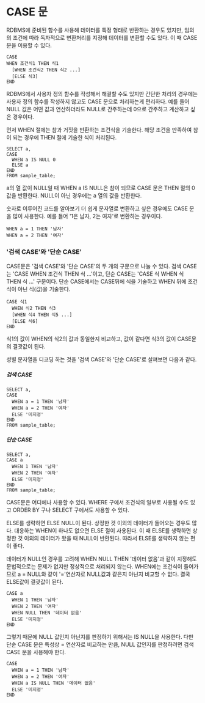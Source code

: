 # CASE 문

RDBMS에 준비된 함수를 사용해 데이터를 특정 형태로 반환하는 경우도 있지만, 임의의 조건에 따라 독자적으로 변환처리를 지정해 데이터를 변환할 수도 있다. 이 때 CASE 문을 이용할 수 있다.

```
CASE
WHEN 조건식1 THEN 식1
  [WHEN 조건식2 THEN 식2 ...]
  [ELSE 식3]
END
```

RDBMS에서 사용자 정의 함수를 작성해서 해결할 수도 있지만 간단한 처리의 경우에는 사용자 정의 함수를 작성하지 않고도 CASE 문으로 처리하는게 편리하다. 예를 들어 NULL 값은 어떤 값과 연산하더라도 NULL로 간주하는데 0으로 간주하고 계산하고 싶은 경우이다.

먼저 WHEN 절에는 참과 거짓을 반환하는 조건식을 기술한다. 해당 조건을 만족하여 참이 되는 경우에 THEN 절에 기술한 식이 처리된다.

```
SELECT a,
CASE
  WHEN a IS NULL 0
  ELSE a
END
FROM sample_table;
```
a의 열 값이 NULL일 때 WHEN a IS NULL은 참이 되므로 CASE 문은 THEN 절의 0값을 반환한다. NULL이 아닌 경우에는 a 열의 값을 반환한다.

숫자로 이루어진 코드를 알아보기 더 쉽게 문자열로 변환하고 싶은 경우에도 CASE 문을 많이 사용한다. 예를 들어 '1은 남자, 2는 여자'로 변환하는 경우이다.
```
WHEN a = 1 THEN '남자'
WHEN a = 2 THEN '여자'
```

### '검색 CASE'와 '단순 CASE'
 CASE문은 '검색 CASE'와 '단순 CASE'의 두 개의 구문으로 나눌 수 있다.
 검색 CASE는 'CASE WHEN 조건식 THEN 식 ...'이고, 단순 CASE는 'CASE 식 WHEN 식 THEN 식 ...' 구문이다. 단순 CASE에서는 CASE뒤에 식을 기술하고 WHEN 뒤에 조건식이 아닌 식(값)을 기술한다.

```
CASE 식1
  WHEN 식2 THEN 식3
  [WHEN 식4 THEN 식5 ...]
  [ELSE 식6]
END
```

식1의 값이 WHEN의 식2의 값과 동일한지 비교하고, 값이 같다면 식3의 값이 CASE문의 결괏값이 된다.

성별 문자열을 디코딩 하는 것을 '검색 CASE'와 '단순 CASE'로 살펴보면 다음과 같다.
##### 검색 CASE
```
SELECT a,
CASE
  WHEN a = 1 THEN '남자'
  WHEN a = 2 THEN '여자'
  ELSE '미지정'
END
FROM sample_table;
```

##### 단순 CASE
```
SELECT a,
CASE a
  WHEN 1 THEN '남자'
  WHEN 2 THEN '여자'
  ELSE '미지정'
END
FROM sample_table;
```
CASE문은 어디에나 사용할 수 있다. WHERE 구에서 조건식의 일부로 사용될 수도 있고 ORDER BY 구나 SELECT 구에서도 사용할 수 있다.

ELSE를 생략하면 ELSE NULL이 된다. 상정한 것 이외의 데이터가 들어오는 경우도 많다. 대응하는 WHEN이 하나도 없으면 ELSE 절이 사용된다. 이 때 ELSE를 생략하면 상정한 것 이외의 데이터가 왔을 때 NULL이 반환된다. 따라서 ELSE를 생략하지 않는 편이 좋다.

데이터가 NULL인 경우를 고려해 WHEN NULL THEN '데이터 없음'과 같이 지정해도 문법적으로는 문제가 없지만 정상적으로 처리되지 않는다. WHEN에는 조건식이 들어가므로 a = NULL와 같이 '='연산자로 NULL값과 같은지 아닌지 비교할 수 없다. 결국 ELSE값이 결괏값이 된다.
```
CASE a
  WHEN 1 THEN '남자'
  WHEN 2 THEN '여자'
  WHEN NULL THEN '데이터 없음'
  ELSE '미지정'
END
```

그렇기 때문에 NULL 값인지 아닌지를 판정하기 위해서는 IS NULL을 사용한다. 다만 단순 CASE 문은 특성상 = 연산자로 비교하는 만큼, NULL 값인지를 판정하려면 검색 CASE 문을 사용해야 한다.
```
CASE
  WHEN a = 1 THEN '남자'
  WHEN a = 2 THEN '여자'
  WHEN a IS NULL THEN '데이터 없음'
  ELSE '미지정'
END
